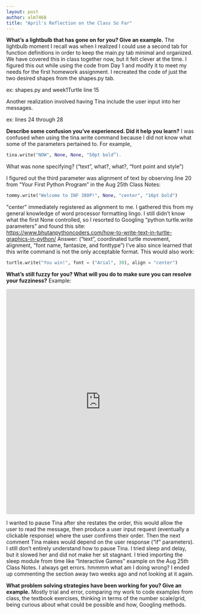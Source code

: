 ```yaml
---
layout: post
author: alm7468
title: "April's Reflection on the Class So Far"
---
```


**What’s a lightbulb that has gone on for you? Give an example.**
The lightbulb moment I recall was when I realized I could use a second tab for function definitions in order to keep the main.py tab minimal and organized. We have covered this in class together now, but it felt clever at the time. I figured this out while using the code from Day 1 and modify it to meet my needs for the first homework assignment. I recreated the code of just the two desired shapes from the shapes.py tab.
	
  ex: shapes.py and week1Turtle line 15

Another realization involved having Tina include the user input into her messages.
	
  ex: lines 24 through 28


**Describe some confusion you’ve experienced. Did it help you learn?**
I was confused when using the tina.write command because I did not know what some of the parameters pertained to. 
For example, 
```python
tina.write("NOW", None, None, "50pt bold”). 
```
What was none specifying? (“text”, what?, what?, “font point and style”)

I figured out the third parameter was alignment of text by observing line 20 from “Your First Python Program” in the Aug 25th Class Notes: 

```python
tommy.write("Welcome to INF 380P!", None, "center", "16pt bold")
```

"center" immediately registered as alignment to me. I gathered this from my general knowledge of word processor formatting lingo. I still didn’t know what the first None controlled, so I resorted to Googling “python turtle.write parameters” and found this site:  https://www.bhutanpythoncoders.com/how-to-write-text-in-turtle-graphics-in-python/ 
Answer: (“text”, coordinated turtle movement, alignment, “font name, fantasize, and fonttype”)
I’ve also since learned that this write command is not the only acceptable format. This would also work:
```python
turtle.write("You win!", font = ("Arial", 30), align = "center")
```
**What’s still fuzzy for you? What will you do to make sure you can resolve your fuzziness?**
Example:
<iframe src="https://trinket.io/embed/python/ae82180497" width="100%" height="600" frameborder="0" marginwidth="0" marginheight="0" allowfullscreen></iframe>

I wanted to pause Tina after she restates the order, this would allow the user to read the message, then produce a user input request (eventually a clickable response)  where the user confirms their order. 
Then the next comment Tina makes would depend on the user response (“if” parameters). 
I still don’t entirely understand how to pause Tina. I tried sleep and delay, but it slowed her and did not make her sit stagnant. I tried importing the sleep module from time like “Interactive Games” example on the Aug 25th Class Notes. I always get errors. hmmmm what am I doing wrong?
I ended up commenting the section away two weeks ago and not looking at it again.

**What problem solving strategies have been working for you? Give an example.**
Mostly trial and error, comparing my work to code examples from class, the textbook exercises, thinking in terms of the number scale/grid, being curious about what could be possible and how, Googling methods. 
